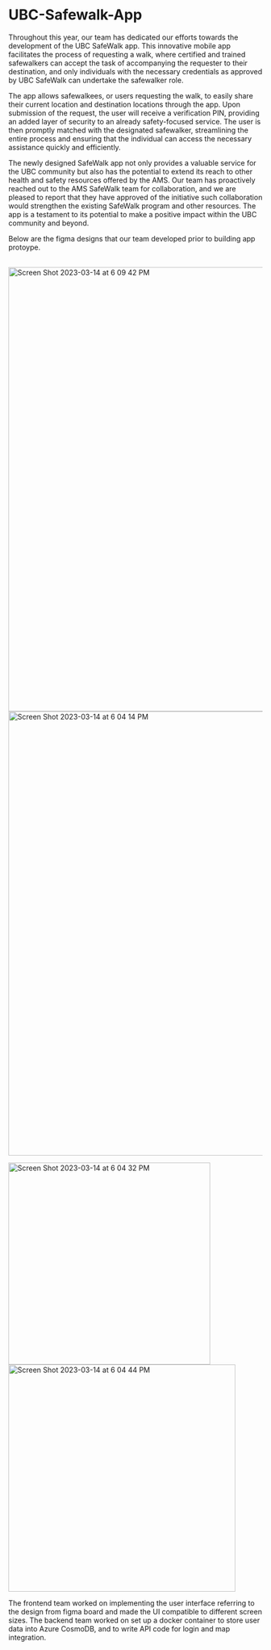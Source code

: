 # UBC-Safewalk-App

Throughout this year, our team has dedicated our efforts towards the development of the UBC SafeWalk app. This innovative mobile app facilitates the process of requesting a walk, where certified and trained safewalkers can accept the task of accompanying the requester to their destination, and only individuals with the necessary credentials as approved by UBC SafeWalk can undertake the safewalker role.


The app allows safewalkees, or users requesting the walk, to easily share their current location and destination locations through the app. Upon submission of the request, the user will receive a verification PIN, providing an added layer of security to an already safety-focused service. The user is then promptly matched with the designated safewalker, streamlining the entire process and ensuring that the individual can access the necessary assistance quickly and efficiently.


The newly designed SafeWalk app not only provides a valuable service for the UBC community but also has the potential to extend its reach to other health and safety resources offered by the AMS. Our team has proactively reached out to the AMS SafeWalk team for collaboration, and we are pleased to report that they have approved of the initiative such collaboration would strengthen the existing SafeWalk program and other resources. The app is a testament to its potential to make a positive impact within the UBC community and beyond.

Below are the figma designs that our team developed prior to building app protoype.

<br>
<img width="880" alt="Screen Shot 2023-03-14 at 6 09 42 PM" src="https://user-images.githubusercontent.com/70575969/225178430-eec0194f-4358-4ef0-b0b4-189afb392462.png">

<img width="880" alt="Screen Shot 2023-03-14 at 6 04 14 PM" src="https://user-images.githubusercontent.com/70575969/225178000-a4dc9aef-e9b9-43c2-9e30-eca0533f553d.png">

<p float="left">
<img width="400" alt="Screen Shot 2023-03-14 at 6 04 32 PM" src="https://user-images.githubusercontent.com/70575969/225178006-a9cd5737-0ad1-4c91-8d67-c4dd5705c99e.png"> <img width="450" alt="Screen Shot 2023-03-14 at 6 04 44 PM" src="https://user-images.githubusercontent.com/70575969/225178009-a0b77e40-1253-4c4a-9790-0b021f265a79.png">
</p>

The frontend team worked on implementing the user interface referring to the design from figma board and made the UI compatible to different screen sizes. The backend team worked on set up a docker container to store user data into Azure CosmoDB, and to write API code for login and map integration.


